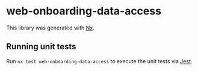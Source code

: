# web-onboarding-data-access

This library was generated with [Nx](https://nx.dev).

## Running unit tests

Run `nx test web-onboarding-data-access` to execute the unit tests via [Jest](https://jestjs.io).
